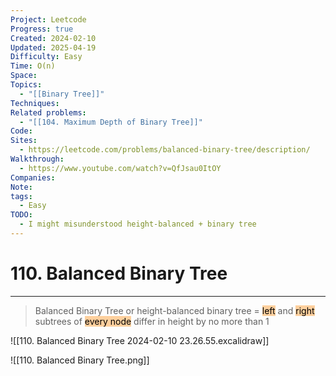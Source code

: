 ```yaml
---
Project: Leetcode
Progress: true
Created: 2024-02-10
Updated: 2025-04-19
Difficulty: Easy
Time: O(n)
Space: 
Topics:
  - "[[Binary Tree]]"
Techniques: 
Related problems:
  - "[[104. Maximum Depth of Binary Tree]]"
Code: 
Sites:
  - https://leetcode.com/problems/balanced-binary-tree/description/
Walkthrough:
  - https://www.youtube.com/watch?v=QfJsau0ItOY
Companies: 
Note: 
tags:
  - Easy
TODO:
  - I might misunderstood height-balanced + binary tree
---
```

# 110. Balanced Binary Tree
---

> Balanced Binary Tree or height-balanced binary tree = <mark style="background: #FFB86CA6;">left</mark> and <mark style="background: #FFB86CA6;">right</mark> subtrees of <mark style="background: #FFB86CA6;">every node</mark> differ in height by no more than 1



![[110. Balanced Binary Tree 2024-02-10 23.26.55.excalidraw]]



![[110. Balanced Binary Tree.png]]